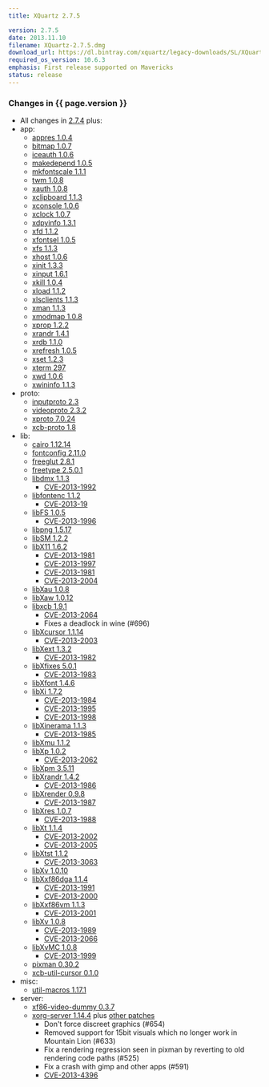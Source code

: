 ```yaml
---
title: XQuartz 2.7.5

version: 2.7.5
date: 2013.11.10
filename: XQuartz-2.7.5.dmg
download_url: https://dl.bintray.com/xquartz/legacy-downloads/SL/XQuartz-2.7.5.dmg
required_os_version: 10.6.3
emphasis: First release supported on Mavericks
status: release
---
```


### Changes in {{ page.version }} ###
  * All changes in [2.7.4](XQuartz-2.7.4.html) plus:
  * app:
    * [appres 1.0.4](https://lists.x.org/archives/xorg-announce/2013-May/002211.html)
    * [bitmap 1.0.7](https://lists.x.org/archives/xorg-announce/2013-May/002216.html)
    * [iceauth 1.0.6](https://lists.x.org/archives/xorg-announce/2013-July/002279.html)
    * [makedepend 1.0.5](https://lists.x.org/archives/xorg-announce/2013-July/002277.html)
    * [mkfontscale 1.1.1](https://lists.x.org/archives/xorg-announce/2013-July/002267.html)
    * [twm 1.0.8](https://lists.x.org/archives/xorg-announce/2013-September/002300.html)
    * [xauth 1.0.8](https://lists.x.org/archives/xorg-announce/2013-October/002336.html)
    * [xclipboard 1.1.3](https://lists.x.org/archives/xorg-announce/2013-September/002299.html)
    * [xconsole 1.0.6](https://lists.x.org/archives/xorg-announce/2013-July/002272.html)
    * [xclock 1.0.7](https://lists.x.org/archives/xorg-announce/2013-September/002310.html)
    * [xdpyinfo 1.3.1](https://lists.x.org/archives/xorg-announce/2013-May/002217.html)
    * [xfd 1.1.2](https://lists.x.org/archives/xorg-announce/2013-July/002268.html)
    * [xfontsel 1.0.5](https://lists.x.org/archives/xorg-announce/2013-May/002213.html)
    * [xfs 1.1.3](https://lists.x.org/archives/xorg-announce/2013-April/002198.html)
    * [xhost 1.0.6](https://lists.x.org/archives/xorg-announce/2013-July/002269.html)
    * [xinit 1.3.3](https://lists.x.org/archives/xorg-announce/2013-September/002312.html)
    * [xinput 1.6.1](https://lists.x.org/archives/xorg-announce/2013-September/002321.html)
    * [xkill 1.0.4](https://lists.x.org/archives/xorg-announce/2013-September/002313.html)
    * [xload 1.1.2](https://lists.x.org/archives/xorg-announce/2013-August/002285.html)
    * [xlsclients 1.1.3](https://lists.x.org/archives/xorg-announce/2013-September/002314.html)
    * [xman 1.1.3](https://lists.x.org/archives/xorg-announce/2013-September/002302.html)
    * [xmodmap 1.0.8](https://lists.x.org/archives/xorg-announce/2013-September/002315.html)
    * [xprop 1.2.2](https://lists.x.org/archives/xorg-announce/2013-August/002290.html)
    * [xrandr 1.4.1](https://lists.x.org/archives/xorg-announce/2013-July/002270.html)
    * [xrdb 1.1.0](https://lists.x.org/archives/xorg-announce/2013-September/002316.html)
    * [xrefresh 1.0.5](https://lists.x.org/archives/xorg-announce/2013-May/002214.html)
    * [xset 1.2.3](https://lists.x.org/archives/xorg-announce/2013-August/002291.html)
    * [xterm 297](https://lists.x.org/archives/xorg/2013-September/056030.html)
    * [xwd 1.0.6](https://lists.x.org/archives/xorg-announce/2013-August/002292.html)
    * [xwininfo 1.1.3](https://lists.x.org/archives/xorg-announce/2013-May/002215.html)
  * proto:
    * [inputproto 2.3](https://lists.x.org/archives/xorg-announce/2013-March/002180.html)
    * [videoproto 2.3.2](https://lists.x.org/archives/xorg-announce/2013-July/002275.html)
    * [xproto 7.0.24](https://lists.x.org/archives/xorg-announce/2013-March/002193.html)
    * [xcb-proto 1.8](https://lists.x.org/archives/xorg-announce/2012-October/002081.html)
  * lib:
    * [cairo 1.12.14](http://cairographics.org/news/cairo-1.12.14)
    * [fontconfig 2.11.0](https://lists.freedesktop.org/archives/fontconfig/2013-October/004961.html)
    * [freeglut 2.8.1](http://freeglut.sourceforge.net/news.php)
    * [freetype 2.5.0.1](http://sourceforge.net/projects/freetype/files/freetype2/2.5.0/README/view)
    * [libdmx 1.1.3](https://lists.x.org/archives/xorg-announce/2013-May/002225.html)
      * [CVE-2013-1992](https://cve.mitre.org/cgi-bin/cvename.cgi?name=CVE-2013-1992)
    * [libfontenc 1.1.2](https://lists.x.org/archives/xorg-announce/2013-April/002204.html)
      * [CVE-2013-19](https://cve.mitre.org/cgi-bin/cvename.cgi?name=CVE-2013-19)
    * [libFS 1.0.5](https://lists.x.org/archives/xorg-announce/2013-May/002226.html)
      * [CVE-2013-1996](https://cve.mitre.org/cgi-bin/cvename.cgi?name=CVE-2013-1996)
    * [libpng 1.5.17](http://sourceforge.net/mailarchive/message.php?msg_id=31103316)
    * [libSM 1.2.2](https://lists.x.org/archives/xorg-announce/2013-September/002309.html)
    * [libX11 1.6.2](https://lists.x.org/archives/xorg-announce/2013-September/002317.html)
      * [CVE-2013-1981](https://cve.mitre.org/cgi-bin/cvename.cgi?name=CVE-2013-1981)
      * [CVE-2013-1997](https://cve.mitre.org/cgi-bin/cvename.cgi?name=CVE-2013-1997)
      * [CVE-2013-1981](https://cve.mitre.org/cgi-bin/cvename.cgi?name=CVE-2013-1981)
      * [CVE-2013-2004](https://cve.mitre.org/cgi-bin/cvename.cgi?name=CVE-2013-2004)
    * [libXau 1.0.8](https://lists.x.org/archives/xorg-announce/2013-May/002223.html)
    * [libXaw 1.0.12](https://lists.x.org/archives/xorg-announce/2013-September/002304.html)
    * [libxcb 1.9.1](https://lists.x.org/archives/xorg-announce/2013-May/002230.html)
      * [CVE-2013-2064](https://cve.mitre.org/cgi-bin/cvename.cgi?name=CVE-2013-2064)
      * Fixes a deadlock in wine (#696)
    * [libXcursor 1.1.14](https://lists.x.org/archives/xorg-announce/2013-May/002229.html)
      * [CVE-2013-2003](https://cve.mitre.org/cgi-bin/cvename.cgi?name=CVE-2013-2003)
    * [libXext 1.3.2](https://lists.x.org/archives/xorg-announce/2013-May/002240.html)
      * [CVE-2013-1982](https://cve.mitre.org/cgi-bin/cvename.cgi?name=CVE-2013-1982)
    * [libXfixes 5.0.1](https://lists.x.org/archives/xorg-announce/2013-May/002227.html)
      * [CVE-2013-1983](https://cve.mitre.org/cgi-bin/cvename.cgi?name=CVE-2013-1983)
    * [libXfont 1.4.6](https://lists.x.org/archives/xorg-announce/2013-July/002274.html)
    * [libXi 1.7.2](https://lists.x.org/archives/xorg-announce/2013-July/002257.html)
      * [CVE-2013-1984](https://cve.mitre.org/cgi-bin/cvename.cgi?name=CVE-2013-1984)
      * [CVE-2013-1995](https://cve.mitre.org/cgi-bin/cvename.cgi?name=CVE-2013-1995)
      * [CVE-2013-1998](https://cve.mitre.org/cgi-bin/cvename.cgi?name=CVE-2013-1998)
    * [libXinerama 1.1.3](https://lists.x.org/archives/xorg-announce/2013-May/002231.html)
      * [CVE-2013-1985](https://cve.mitre.org/cgi-bin/cvename.cgi?name=CVE-2013-1985)
    * [libXmu 1.1.2](https://lists.x.org/archives/xorg-announce/2013-September/002305.html)
    * [libXp 1.0.2](https://lists.x.org/archives/xorg-announce/2013-May/002232.html)
      * [CVE-2013-2062](https://cve.mitre.org/cgi-bin/cvename.cgi?name=CVE-2013-2062)
    * [libXpm 3.5.11](https://lists.x.org/archives/xorg-announce/2013-September/002306.html)
    * [libXrandr 1.4.2](https://lists.x.org/archives/xorg-announce/2013-September/002307.html)
      * [CVE-2013-1986](https://cve.mitre.org/cgi-bin/cvename.cgi?name=CVE-2013-1986)
    * [libXrender 0.9.8](https://lists.x.org/archives/xorg-announce/2013-June/002249.html)
      * [CVE-2013-1987](https://cve.mitre.org/cgi-bin/cvename.cgi?name=CVE-2013-1987)
    * [libXres 1.0.7](https://lists.x.org/archives/xorg-announce/2013-May/002233.html)
      * [CVE-2013-1988](https://cve.mitre.org/cgi-bin/cvename.cgi?name=CVE-2013-1988)
    * [libXt 1.1.4](https://lists.x.org/archives/xorg-announce/2013-May/002234.html)
      * [CVE-2013-2002](https://cve.mitre.org/cgi-bin/cvename.cgi?name=CVE-2013-2002)
      * [CVE-2013-2005](https://cve.mitre.org/cgi-bin/cvename.cgi?name=CVE-2013-2005)
    * [libXtst 1.1.2](https://lists.x.org/archives/xorg-announce/2013-May/002237.html)
      * [CVE-2013-3063](https://cve.mitre.org/cgi-bin/cvename.cgi?name=CVE-2013-2063)
    * [libXv 1.0.10](https://lists.x.org/archives/xorg-announce/2013-September/002308.html)
    * [libXxf86dga 1.1.4](https://lists.x.org/archives/xorg-announce/2013-May/002235.html)
      * [CVE-2013-1991](https://cve.mitre.org/cgi-bin/cvename.cgi?name=CVE-2013-1991)
      * [CVE-2013-2000](https://cve.mitre.org/cgi-bin/cvename.cgi?name=CVE-2013-2000)
    * [libXxf86vm 1.1.3](https://lists.x.org/archives/xorg-announce/2013-May/002236.html)
      * [CVE-2013-2001](https://cve.mitre.org/cgi-bin/cvename.cgi?name=CVE-2013-2001)
    * [libXv 1.0.8](https://lists.x.org/archives/xorg-announce/2013-May/002242.html)
      * [CVE-2013-1989](https://cve.mitre.org/cgi-bin/cvename.cgi?name=CVE-2013-1989)
      * [CVE-2013-2066](https://cve.mitre.org/cgi-bin/cvename.cgi?name=CVE-2013-2066)
    * [libXvMC 1.0.8](https://lists.x.org/archives/xorg-announce/2013-June/002250.html)
      * [CVE-2013-1999](https://cve.mitre.org/cgi-bin/cvename.cgi?name=CVE-2013-1999)
    * [pixman 0.30.2](https://lists.x.org/archives/xorg-announce/2013-August/002289.html)
    * [xcb-util-cursor 0.1.0](https://lists.x.org/archives/xorg-announce/2013-August/002295.html)
  * misc:
    * [util-macros 1.17.1](https://lists.x.org/archives/xorg-announce/2013-September/002301.html)
  * server:
    * [xf86-video-dummy 0.3.7](https://lists.x.org/archives/xorg-announce/2013-September/002318.html)
    * [xorg-server 1.14.4](https://lists.x.org/archives/xorg/2013-November/056147.html) plus [other patches](https://github.com/XQuartz/xorg-server/commits/XQuartz-2.7.5)
      * Don't force discreet graphics (#654)
      * Removed support for 15bit visuals which no longer work in Mountain Lion (#633)
      * Fix a rendering regression seen in pixman by reverting to old rendering code paths (#525)
      * Fix a crash with gimp and other apps (#591)
      * [CVE-2013-4396](https://cve.mitre.org/cgi-bin/cvename.cgi?name=CVE-2013-4396)
